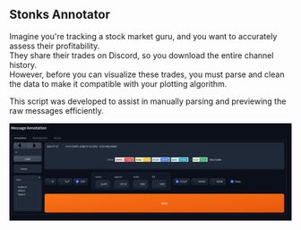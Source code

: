 ## Stonks Annotator

Imagine you're tracking a stock market guru, and you want to accurately assess their profitability.  
They share their trades on Discord, so you download the entire channel history.  
However, before you can visualize these trades, you must parse and clean the data to make it compatible with your plotting algorithm.

This script was developed to assist in manually parsing and previewing the raw messages efficiently.

![screenshot.png](screenshot.png)
